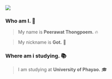 ![](https://github.com/halfrost/halfrost/blob/master/icons/header_.png)
### Who am I. 🚀
> My name is **Peerawat Thongpoem.** 🔥

> My nickname is **Got.** 💫
### Where am i studying. 📚
>I am studying at **University of Phayao.** 🎓

<!--
**sagotty6602/sagotty6602** is a ✨ _special_ ✨ repository because its `README.md` (this file) appears on your GitHub profile.

Here are some ideas to get you started:

- 🔭 I’m currently working on ...
- 🌱 I’m currently learning ...
- 👯 I’m looking to collaborate on ...
- 🤔 I’m looking for help with ...
- 💬 Ask me about ...
- 📫 How to reach me: ...
- 😄 Pronouns: ...
- ⚡ Fun fact: ...
-->
